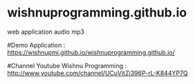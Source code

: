# wishnuprogramming.github.io
web application audio mp3

#Demo Application : 
https://wishnupmi.github.io/wishnuprogramming.github.io/

#Channel Youtube Wishnu Programming : 
http://www.youtube.com/channel/UCuVitZj396P-rL-K844YP7Q
